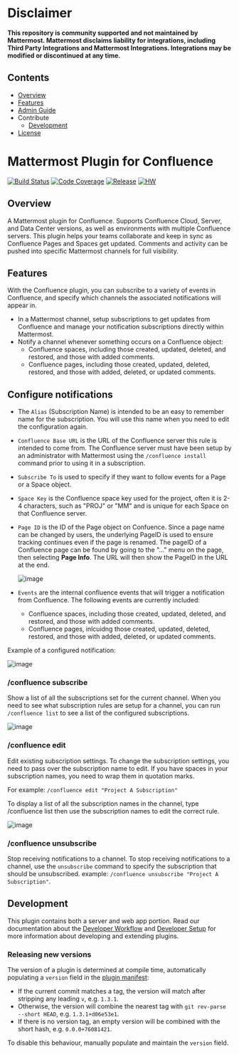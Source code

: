 # Disclaimer

**This repository is community supported and not maintained by Mattermost. Mattermost disclaims liability for integrations, including Third Party Integrations and Mattermost Integrations. Integrations may be modified or discontinued at any time.**

## Contents

- [Overview](#overview)
- [Features](#features)
- [Admin Guide](/docs/admin-guide.md)
- Contribute
  - [Development](#development)
- [License](/LICENSE)

# Mattermost Plugin for Confluence 

[![Build Status](https://img.shields.io/circleci/project/github/mattermost/mattermost-plugin-confluence/master)](https://circleci.com/gh/mattermost/mattermost-plugin-confluence)
[![Code Coverage](https://img.shields.io/codecov/c/github/mattermost/mattermost-plugin-confluence/master)](https://codecov.io/gh/mattermost/mattermost-plugin-confluence)
[![Release](https://img.shields.io/github/v/release/mattermost/mattermost-plugin-confluence)](https://github.com/mattermost/mattermost-plugin-confluence/releases/latest)
[![HW](https://img.shields.io/github/issues/mattermost/mattermost-plugin-confluence/Up%20For%20Grabs?color=dark%20green&label=Help%20Wanted)](https://github.com/mattermost/mattermost-plugin-confluence/issues?q=is%3Aissue+is%3Aopen+sort%3Aupdated-desc+label%3A%22Up+For+Grabs%22+label%3A%22Help+Wanted%22)

## Overview

A Mattermost plugin for Confluence. Supports Confluence Cloud, Server, and Data Center versions, as well as environments with multiple Confluence servers. This plugin helps your teams collaborate and keep in sync as Confluence Pages and Spaces get updated. Comments and activity can be pushed into specific Mattermost channels for full visibility. 

## Features

With the Confluence plugin, you can subscribe to a variety of events in Confluence, and specify which channels the associated notifications will appear in. 

- In a Mattermost channel, setup subscriptions to get updates from Confluence and manage your notification subscriptions directly within Mattermost.
- Notify a channel whenever something occurs on a Confluence object:
  - Confluence spaces, including those created, updated, deleted, and restored, and those with added comments.
  - Confluence pages, including those created, updated, deleted, restored, and those with added, deleted, or updated comments.

## Configure notifications

- The ``Alias`` (Subscription Name) is intended to be an easy to remember name for the subscription. You will use this name when you need to edit the configuration again. 

- `Confluence Base URL` is the URL of the Confluence server this rule is intended to come from. The Confluence server must have been setup by an administrator with Mattermost using the `/confluence install` command prior to using it in a subscription.

- `Subscribe To` is used to specify if they want to follow events for a Page or a Space object. 

- `Space Key` is the Confluence space key used for the project, often it is 2-4 characters, such as "PROJ" or "MM" and is unique for each Space on that Confluence server.

- `Page ID` is the ID of the Page object on Confuence. Since a page name can be changed by users, the underlying PageID is used to ensure tracking continues even if the page is renamed. The pageID of a Confluence page can be found by going to the "..." menu on the page, then selecting **Page Info**. The URL will then show the PageID in the URL at the end.

    ![image](https://github.com/mattermost/mattermost-plugin-confluence/assets/74422101/9314abd2-8562-456e-9661-7f23c91db206)
    
- `Events` are the internal confluence events that will trigger a notification from Confluence. The following events are currently included:
    - Confluence spaces, including those created, updated, deleted, and restored, and those with added comments.
    - Confluence pages, inlcuidng those created, updated, deleted, restored, and those with added, deleted, or updated comments.

Example of a configured notification:

![image](https://github.com/mattermost/mattermost-plugin-confluence/assets/74422101/33bc67f8-8d36-4e79-a386-7791f4dcd1ee)

### /confluence subscribe

Show a list of all the subscriptions set for the current channel. When you need to see what subscription rules are setup for a channel, you can run `/confluence list` to see a list of the configured subscriptions.

![image](https://github.com/mattermost/mattermost-plugin-confluence/assets/74422101/33c2a456-b7d1-41a2-ba55-53a492a7483c)

### /confluence edit

Edit existing subscription settings. To change the subscription settings, you need to pass over the subscription name to edit. If you have spaces in your subscription names, you need to wrap them in quotation marks. 

For example: `/confluence edit "Project A Subscription"`

To display a list of all the subscription names in the channel, type /confluence list then use the subscription names to edit the correct rule.  

![image](https://github.com/mattermost/mattermost-plugin-confluence/assets/74422101/81ec7a75-b6c1-4513-ad11-763f92416dc8)

### /confluence unsubscribe

Stop receiving notifications to a channel. To stop receiving notifications to a channel, use the `unsubscribe` command to specify the subscription that should be unsubscribed.
example: `/confluence unsubscribe "Project A Subscription"`.

## Development 

This plugin contains both a server and web app portion. Read our documentation about the [Developer Workflow](https://developers.mattermost.com/integrate/plugins/developer-workflow/) and [Developer Setup](https://developers.mattermost.com/integrate/plugins/developer-setup/) for more information about developing and extending plugins.

### Releasing new versions

The version of a plugin is determined at compile time, automatically populating a `version` field in the [plugin manifest](plugin.json):
* If the current commit matches a tag, the version will match after stripping any leading `v`, e.g. `1.3.1`.
* Otherwise, the version will combine the nearest tag with `git rev-parse --short HEAD`, e.g. `1.3.1+d06e53e1`.
* If there is no version tag, an empty version will be combined with the short hash, e.g. `0.0.0+76081421`.

To disable this behaviour, manually populate and maintain the `version` field.
